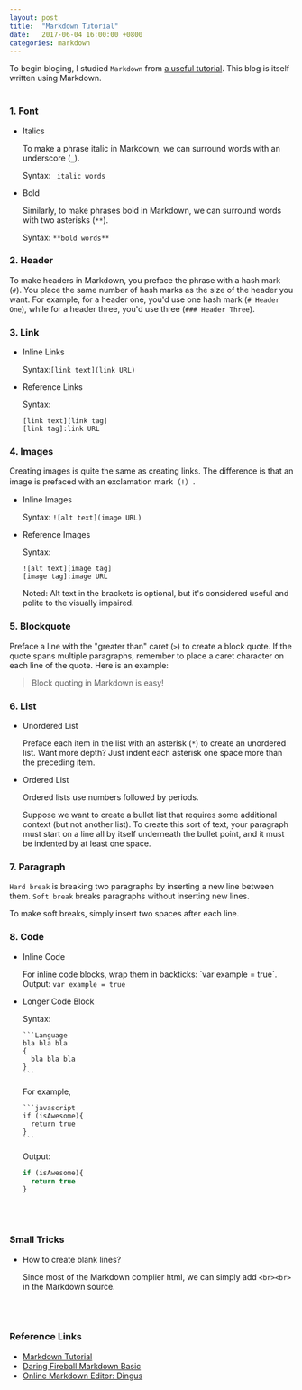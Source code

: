 ```yaml
---
layout: post
title:  "Markdown Tutorial"
date:   2017-06-04 16:00:00 +0800
categories: markdown
---
```

To begin bloging, I studied `Markdown` from [a useful tutorial][markdown tutorial]. This blog is itself written using Markdown.
<br><br>


### 1. Font
* Italics

  To make a phrase italic in Markdown, we can surround words with an underscore (`_`).

  Syntax:
  `_italic words_`

* Bold

  Similarly, to make phrases bold in Markdown, we can surround words with two asterisks (`**`).

  Syntax:
  `**bold words**`



### 2. Header
To make headers in Markdown, you preface the phrase with a hash mark (`#`). You place the same number of hash marks as the size of the header you want. For example, for a header one, you'd use one hash mark (`# Header One`), while for a header three, you'd use three (`### Header Three`).



### 3. Link
* Inline Links

  Syntax:`[link text](link URL)`

* Reference Links

  Syntax:
  ```
  [link text][link tag]
  [link tag]:link URL
  ```



### 4. Images
Creating images is quite the same as creating links. The difference is that an image is prefaced with an exclamation mark（`!`）.

* Inline Images 

  Syntax:
  `![alt text](image URL)`

* Reference Images

  Syntax:
  ```
  ![alt text][image tag]
  [image tag]:image URL
  ```
  

  Noted: Alt text in the brackets is optional, but it's considered useful and polite to the visually impaired.



### 5. Blockquote
Preface a line with the "greater than" caret (`>`) to create a block quote. If the quote spans multiple paragraphs, remember to place a caret character on each line of the quote. Here is an example: 
> Block quoting in Markdown is easy!



### 6. List

* Unordered List

  Preface each item in the list with an asterisk (`*`) to create an unordered list. Want more depth? Just indent each asterisk one space more than the preceding item.

* Ordered List

  Ordered lists use numbers followed by periods. 

  Suppose we want to create a bullet list that requires some additional context (but not another list). To create this sort of text, your paragraph must start on a line all by itself underneath the bullet point, and it must be indented by at least one space. 

### 7. Paragraph

`Hard break` is breaking two paragraphs by inserting a new line between them. `Soft break` breaks paragraphs without inserting new lines. 

To make soft breaks, simply insert two spaces after each line.

### 8. Code

* Inline Code

  For inline code blocks, wrap them in backticks: \`var example = true\`. Output: `var example = true`

* Longer Code Block

  Syntax:

      ```Language
      bla bla bla
      {
  	    bla bla bla
      }
      ```


  For example,
  
      ```javascript
      if (isAwesome){
        return true
      }
      ```
  
  Output:
  ```javascript
  if (isAwesome){
    return true
  }
  ```
  
<br><br>  
### Small Tricks
* How to create blank lines?

  Since most of the Markdown complier html, we can simply add `<br><br>` in the Markdown source.


<br><br>
### Reference Links
* [Markdown Tutorial][markdown tutorial]
* [Daring Fireball Markdown Basic][markdown basic]
* [Online Markdown Editor: Dingus][markdown editor]

[markdown tutorial]: http://www.markdowntutorial.com
[markdown basic]: https://daringfireball.net/projects/markdown/basics
[markdown editor]: https://daringfireball.net/projects/markdown/dingus


